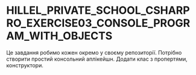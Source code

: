 # HILLEL_PRIVATE_SCHOOL_CSHARPRO_EXERCISE03_CONSOLE_PROGRAM_WITH_OBJECTS
Це завдання робимо кожен окремо у своєму репозиторії. Потрібно створити простий консольний аплікейшн. Додати клас з пропертями, конструктори. 
